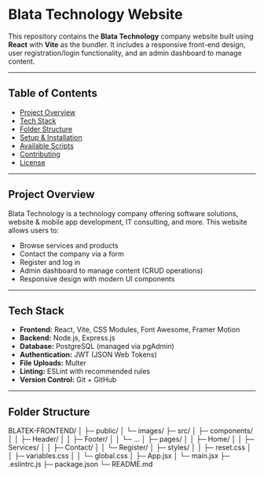 # Blata Technology Website

This repository contains the **Blata Technology** company website built using **React** with **Vite** as the bundler. It includes a responsive front-end design, user registration/login functionality, and an admin dashboard to manage content.

---

## Table of Contents

- [Project Overview](#project-overview)
- [Tech Stack](#tech-stack)
- [Folder Structure](#folder-structure)
- [Setup & Installation](#setup--installation)
- [Available Scripts](#available-scripts)
- [Contributing](#contributing)
- [License](#license)

---

## Project Overview

Blata Technology is a technology company offering software solutions, website & mobile app development, IT consulting, and more. This website allows users to:

- Browse services and products
- Contact the company via a form
- Register and log in
- Admin dashboard to manage content (CRUD operations)
- Responsive design with modern UI components

---

## Tech Stack

- **Frontend:** React, Vite, CSS Modules, Font Awesome, Framer Motion
- **Backend:** Node.js, Express.js
- **Database:** PostgreSQL (managed via pgAdmin)
- **Authentication:** JWT (JSON Web Tokens)
- **File Uploads:** Multer
- **Linting:** ESLint with recommended rules
- **Version Control:** Git + GitHub

---

## Folder Structure

BLATEK-FRONTEND/
│
├─ public/
│  └─ images/
├─ src/
│  ├─ components/
│  │  ├─ Header/
│  │  ├─ Footer/
│  │  └─ ...
│  ├─ pages/
│  │  ├─ Home/
│  │  ├─ Services/
│  │  ├─ Contact/
│  │  └─ Register/
│  ├─ styles/
│  │  ├─ reset.css
│  │  ├─ variables.css
│  │  └─ global.css
│  ├─ App.jsx
│  └─ main.jsx
├─ .eslintrc.js
├─ package.json
└─ README.md

